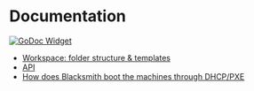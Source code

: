 # Documentation

[![GoDoc Widget]][GoDoc]

[GoDoc]: https://godoc.org/github.com/cafebazaar/blacksmith
[GoDoc Widget]: https://godoc.org/github.com/cafebazaar/blacksmith?status.png

* [Workspace: folder structure & templates](Workspace.md)
* [API](API.md)
* [How does Blacksmith boot the machines through DHCP/PXE](UnderTheHood.md)
